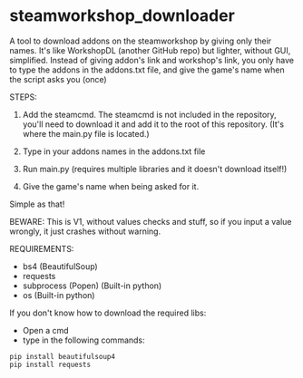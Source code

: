 # steamworkshop_downloader
 A tool to download addons on the steamworkshop by giving only their names.
 It's like WorkshopDL (another GitHub repo) but lighter, without GUI, simplified.
 Instead of giving addon's link and workshop's link, you only have to type the addons in the addons.txt file, and give the game's name when the script asks you (once)

STEPS:
 1. Add the steamcmd.
 The steamcmd is not included in the repository, you'll need to download it and add it to the root of this repository.
 (It's where the main.py file is located.)

 2. Type in your addons names in the addons.txt file
 
 3. Run main.py (requires multiple libraries and it doesn't download itself!)
 
 4. Give the game's name when being asked for it.
 
 Simple as that!

 BEWARE: This is V1, without values checks and stuff, so if you input a value wrongly, it just crashes without warning.


REQUIREMENTS:
- bs4 (BeautifulSoup)
- requests
- subprocess (Popen) (Built-in python)
-  os (Built-in python)

If you don't know how to download the required libs:
- Open a cmd
- type in the following commands:
```
pip install beautifulsoup4
pip install requests
```
